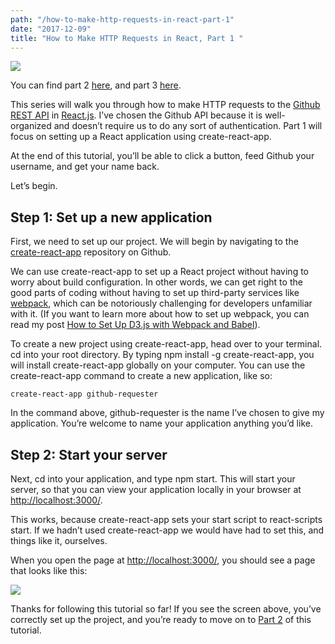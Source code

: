 ```yaml
---
path: "/how-to-make-http-requests-in-react-part-1"
date: "2017-12-09"
title: "How to Make HTTP Requests in React, Part 1 "
---
```


![](https://cdn-images-1.medium.com/max/2400/1*y6C4nSvy2Woe0m7bWEn4BA.png)

You can find part 2 [here](https://medium.com/@MCapoz/tutorial-how-to-make-http-requests-in-react-part-2-4cfdba3ec65), and part 3 [here](https://medium.com/@MCapoz/tutorial-how-to-make-http-requests-in-react-part-3-daa6b31b66be).

This series will walk you through how to make HTTP requests to the [Github REST API](https://developer.github.com/v3/) in [React.js](https://reactjs.org/). I’ve chosen the Github API because it is well-organized and doesn’t require us to do any sort of authentication. Part 1 will focus on setting up a React application using create-react-app.

At the end of this tutorial, you’ll be able to click a button, feed Github your username, and get your name back.

Let’s begin.

## **Step 1: Set up a new application**

First, we need to set up our project. We will begin by navigating to the [create-react-app](https://github.com/facebookincubator/create-react-app) repository on Github.

We can use create-react-app to set up a React project without having to worry about build configuration. In other words, we can get right to the good parts of coding without having to set up third-party services like [webpack](https://webpack.js.org/), which can be notoriously challenging for developers unfamiliar with it. (If you want to learn more about how to set up webpack, you can read my post [How to Set Up D3.js with Webpack and Babel](https://code.likeagirl.io/how-to-set-up-d3-js-with-webpack-and-babel-7bd3f5e20df7)).

To create a new project using create-react-app, head over to your terminal. cd into your root directory. By typing npm install -g create-react-app, you will install create-react-app globally on your computer. You can use the create-react-app command to create a new application, like so:

    create-react-app github-requester

In the command above, github-requester is the name I’ve chosen to give my application. You’re welcome to name your application anything you’d like.

## Step 2: Start your server

Next, cd into your application, and type npm start. This will start your server, so that you can view your application locally in your browser at [http://localhost:3000/](http://localhost:3000/).

This works, because create-react-app sets your start script to react-scripts start. If we hadn’t used create-react-app we would have had to set this, and things like it, ourselves.

When you open the page at [http://localhost:3000/](http://localhost:3000/), you should see a page that looks like this:

![](https://cdn-images-1.medium.com/max/2878/1*WD68a43ZF_CtJYyagPmsEg.png)

Thanks for following this tutorial so far! If you see the screen above, you’ve correctly set up the project, and you’re ready to move on to [Part 2](https://medium.com/@MCapoz/tutorial-how-to-make-http-requests-in-react-part-2-4cfdba3ec65) of this tutorial.
